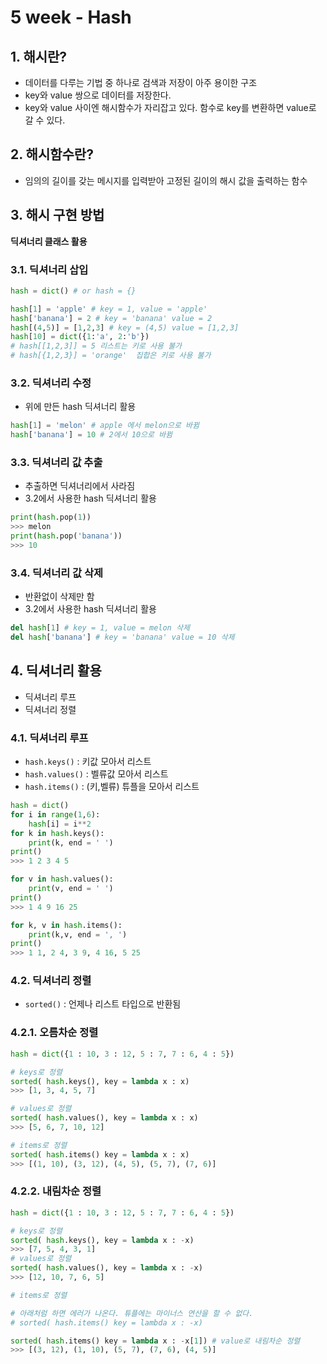 # 5 week - Hash

## 1. 해시란?
- 데이터를 다루는 기법 중 하나로 검색과 저장이 아주 용이한 구조
- key와 value 쌍으로 데이터를 저장한다.
- key와 value 사이엔 해시함수가 자리잡고 있다. 함수로 key를 변환하면 value로 갈 수 있다.

## 2. 해시함수란?
- 임의의 길이를 갖는 메시지를 입력받아 고정된 길이의 해시 값을 출력하는 함수

## 3. 해시 구현 방법
**딕셔너리 클래스 활용**
### 3.1. 딕셔너리 삽입
```py
hash = dict() # or hash = {}

hash[1] = 'apple' # key = 1, value = 'apple'
hash['banana'] = 2 # key = 'banana' value = 2
hash[(4,5)] = [1,2,3] # key = (4,5) value = [1,2,3]
hash[10] = dict({1:'a', 2:'b'})
# hash[[1,2,3]] = 5 리스트는 키로 사용 불가
# hash[{1,2,3}] = 'orange'  집합은 키로 사용 불가
```
### 3.2. 딕셔너리 수정
- 위에 만든 hash 딕셔너리 활용
```py
hash[1] = 'melon' # apple 에서 melon으로 바뀜
hash['banana'] = 10 # 2에서 10으로 바뀜
```

### 3.3. 딕셔너리 값 추출
- 추출하면 딕셔너리에서 사라짐
- 3.2에서 사용한 hash 딕셔너리 활용
```py
print(hash.pop(1))
>>> melon
print(hash.pop('banana'))
>>> 10
```

### 3.4. 딕셔너리 값 삭제
- 반환없이 삭제만 함
- 3.2에서 사용한 hash 딕셔너리 활용
```py
del hash[1] # key = 1, value = melon 삭제
del hash['banana'] # key = 'banana' value = 10 삭제
```

## 4. 딕셔너리 활용
- 딕셔너리 루프
- 딕셔너리 정렬

### 4.1. 딕셔너리 루프
- `hash.keys()` : 키값 모아서 리스트
- `hash.values()` : 벨류값 모아서 리스트
- `hash.items()` : (키,벨류) 튜플을 모아서 리스트

```py
hash = dict()
for i in range(1,6):
    hash[i] = i**2
for k in hash.keys():
    print(k, end = ' ')
print()
>>> 1 2 3 4 5

for v in hash.values():
    print(v, end = ' ')
print()
>>> 1 4 9 16 25

for k, v in hash.items():
    print(k,v, end = ', ')
print()
>>> 1 1, 2 4, 3 9, 4 16, 5 25
```

### 4.2. 딕셔너리 정렬
- `sorted()` : 언제나 리스트 타입으로 반환됨

### 4.2.1. 오름차순 정렬
```py
hash = dict({1 : 10, 3 : 12, 5 : 7, 7 : 6, 4 : 5})

# keys로 정렬
sorted( hash.keys(), key = lambda x : x)
>>> [1, 3, 4, 5, 7]

# values로 정렬
sorted( hash.values(), key = lambda x : x)
>>> [5, 6, 7, 10, 12]

# items로 정렬
sorted( hash.items() key = lambda x : x)
>>> [(1, 10), (3, 12), (4, 5), (5, 7), (7, 6)]
```

### 4.2.2. 내림차순 정렬
```py
hash = dict({1 : 10, 3 : 12, 5 : 7, 7 : 6, 4 : 5})

# keys로 정렬
sorted( hash.keys(), key = lambda x : -x)
>>> [7, 5, 4, 3, 1]
# values로 정렬
sorted( hash.values(), key = lambda x : -x)
>>> [12, 10, 7, 6, 5]

# items로 정렬

# 아래처럼 하면 에러가 나온다. 튜플에는 마이너스 연산을 할 수 없다.
# sorted( hash.items() key = lambda x : -x)

sorted( hash.items() key = lambda x : -x[1]) # value로 내림차순 정렬
>>> [(3, 12), (1, 10), (5, 7), (7, 6), (4, 5)]
```